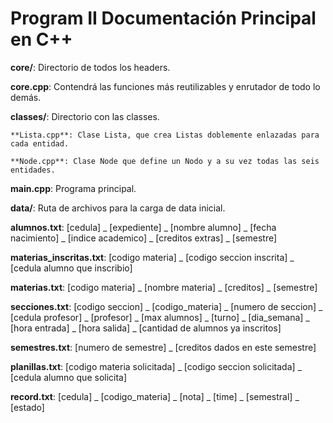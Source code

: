 # Program II Documentación Principal en C++

**core/**: Directorio de todos los headers.

  **core.cpp**: Contendrá las funciones más reutilizables y enrutador de todo lo demás.

  **classes/**: Directorio con las classes.

    **Lista.cpp**: Clase Lista, que crea Listas doblemente enlazadas para cada entidad.

    **Node.cpp**: Clase Node que define un Nodo y a su vez todas las seis entidades.

**main.cpp**: Programa principal.

**data/**: Ruta de archivos para la carga de data inicial.

**alumnos.txt**:  [cedula] _ [expediente] _ [nombre alumno] _ [fecha nacimiento] _ [indice academico] _ [creditos extras] _ [semestre]

**materias_inscritas.txt**: [codigo materia] _ [codigo seccion inscrita] _ [cedula alumno que inscribio]

**materias.txt**: [codigo materia] _ [nombre materia] _ [creditos] _ [semestre]

**secciones.txt**: [codigo seccion] _ [codigo_materia] _ [numero de seccion] _ [cedula profesor] _ [profesor] _ [max alumnos] _ [turno] _ [dia_semana] _ [hora entrada] _ [hora salida] _ [cantidad de alumnos ya inscritos]

**semestres.txt**: [numero de semestre] _ [creditos dados en este semestre]

**planillas.txt**: [codigo materia solicitada] _ [codigo seccion solicitada] _ [cedula alumno que solicita]

**record.txt**: [cedula] _ [codigo_materia] _ [nota] _ [time] _ [semestral] _ [estado]
